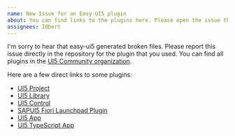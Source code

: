 ```yaml
---
name: New Issue for an Easy-UI5 plugin
about: You can find links to the plugins here. Please open the issue there if incorrect files were generated or the project doesn't run as expected.
assignees: IObert
---
```


I'm sorry to hear that easy-ui5 generated broken files. Please report this issue directly in the repository for the plugin that you used. You can find all plugins in the [UI5 Community organization](https://github.com/ui5-community/).

Here are a few direct links to some plugins:

- [UI5 Project](https://github.com/ui5-community/generator-ui5-project)
- [UI5 Library](https://github.com/ui5-community/generator-ui5-library)
- [UI5 Control](https://github.com/ui5-community/generator-ui5-control)
- [SAPUI5 Fiori Launchpad Plugin](https://github.com/ui5-community/generator-ui5-flp-plugin)
- [UI5 App](https://github.com/ui5-community/generator-ui5-app)
- [UI5 TypeScript App](https://github.com/ui5-community/generator-ui5-ts-app)

